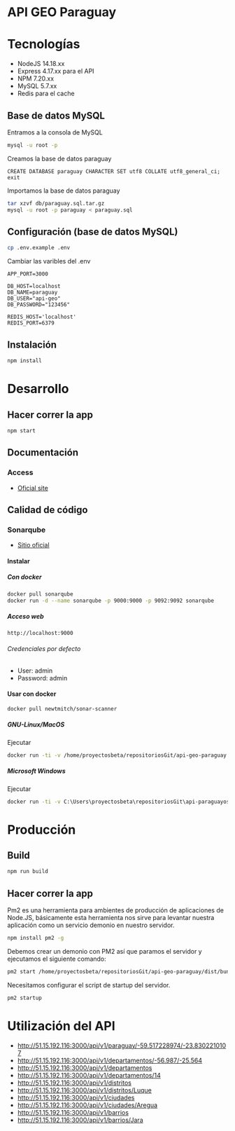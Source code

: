 # API GEO Paraguay

# Tecnologías

- NodeJS 14.18.xx
- Express 4.17.xx para el API
- NPM 7.20.xx
- MySQL 5.7.xx
- Redis para el cache  

## Base de datos MySQL

Entramos a la consola de MySQL

```bash
mysql -u root -p
```

Creamos la base de datos paraguay

```
CREATE DATABASE paraguay CHARACTER SET utf8 COLLATE utf8_general_ci;
exit
```

Importamos la base de datos paraguay

```bash
tar xzvf db/paraguay.sql.tar.gz
mysql -u root -p paraguay < paraguay.sql
```

## Configuración (base de datos MySQL)

```bash
cp .env.example .env
```

Cambiar las varibles del .env

```
APP_PORT=3000
    
DB_HOST=localhost
DB_NAME=paraguay
DB_USER="api-geo"
DB_PASSWORD="123456"

REDIS_HOST='localhost'
REDIS_PORT=6379
```

## Instalación

```bash
npm install
```

# Desarrollo

## Hacer correr la app

```bash
npm start 
```

## Documentación

### Access

- [Oficial site](http://localhost:3000/api-docs)

## Calidad de código

### Sonarqube

- [Sitio oficial](https://www.sonarqube.org/)

#### Instalar

##### Con docker

```bash
docker pull sonarqube
docker run -d --name sonarqube -p 9000:9000 -p 9092:9092 sonarqube
```

##### Acceso web

```
http://localhost:9000
```

###### Credenciales por defecto

- User: admin
- Password: admin

#### Usar con docker

```bash
docker pull newtmitch/sonar-scanner

```

##### GNU-Linux/MacOS

Ejecutar

```bash
docker run -ti -v /home/proyectosbeta/repositoriosGit/api-geo-paraguay:/usr/src --link sonarqube newtmitch/sonar-scanner
```

##### Microsoft Windows

Ejecutar

```bash
docker run -ti -v C:\Users\proyectosbeta\repositoriosGit\api-paraguayos:/usr/src --link sonarqube newtmitch/sonar-scanner
```

# Producción

## Build

```bash
npm run build
```

## Hacer correr la app
Pm2 es una herramienta para ambientes de producción de aplicaciones de Node.JS, básicamente esta herramienta nos sirve para levantar nuestra aplicación como un servicio demonio en nuestro servidor.
    
```bash
npm install pm2 -g
```

Debemos crear un demonio con PM2 así que paramos el servidor y ejecutamos el siguiente comando:

```bash    
pm2 start /home/proyectosbeta/repositoriosGit/api-geo-paraguay/dist/bundle.js --name api-geo-paraguay
```

Necesitamos configurar el script de startup del servidor.

```bash
pm2 startup
```

# Utilización del API
* http://51.15.192.116:3000/api/v1/paraguay/-59.517228974/-23.8302210107
* http://51.15.192.116:3000/api/v1/departamentos/-56.987/-25.564
* http://51.15.192.116:3000/api/v1/departamentos
* http://51.15.192.116:3000/api/v1/departamentos/14
* http://51.15.192.116:3000/api/v1/distritos
* http://51.15.192.116:3000/api/v1/distritos/Luque
* http://51.15.192.116:3000/api/v1/ciudades
* http://51.15.192.116:3000/api/v1/ciudades/Aregua
* http://51.15.192.116:3000/api/v1/barrios
* http://51.15.192.116:3000/api/v1/barrios/Jara